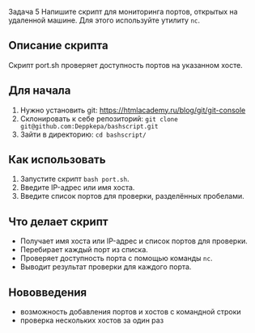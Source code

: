 Задача 5
Напишите скрипт для мониторинга портов, открытых на удаленной машине. Для этого используйте утилиту `nc`.

## Описание скрипта

Скрипт port.sh проверяет доступность портов на указанном хосте.

## Для начала 
1. Нужно установить git: https://htmlacademy.ru/blog/git/git-console
2. Склонировать к себе репозиторий: `git clone git@github.com:Deppkepa/bashscript.git`
3. Зайти в директорию: `cd bashscript/`

## Как использовать

1. Запустите скрипт `bash port.sh`.
2. Введите IP-адрес или имя хоста.
3. Введите список портов для проверки, разделённых пробелами.

## Что делает скрипт

- Получает имя хоста или IP-адрес и список портов для проверки.
- Перебирает каждый порт из списка.
- Проверяет доступность порта с помощью команды `nc`.
- Выводит результат проверки для каждого порта.

## Нововведения 
- возможность добавления портов и хостов с командной строки
- проверка нескольких хостов за один раз

